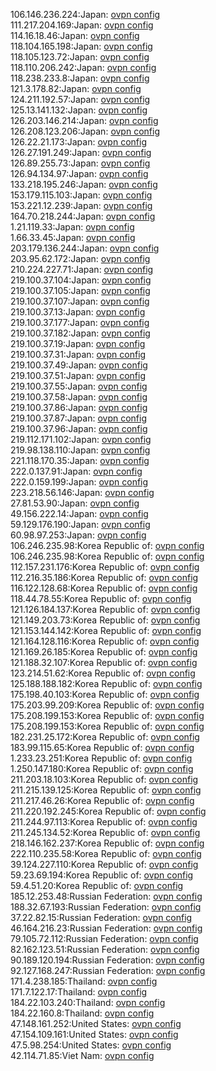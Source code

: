 106.146.236.224:Japan: [ovpn config](vpn/106_146_236_224.ovpn)  
111.217.204.169:Japan: [ovpn config](vpn/111_217_204_169.ovpn)  
114.16.18.46:Japan: [ovpn config](vpn/114_16_18_46.ovpn)  
118.104.165.198:Japan: [ovpn config](vpn/118_104_165_198.ovpn)  
118.105.123.72:Japan: [ovpn config](vpn/118_105_123_72.ovpn)  
118.110.206.242:Japan: [ovpn config](vpn/118_110_206_242.ovpn)  
118.238.233.8:Japan: [ovpn config](vpn/118_238_233_8.ovpn)  
121.3.178.82:Japan: [ovpn config](vpn/121_3_178_82.ovpn)  
124.211.192.57:Japan: [ovpn config](vpn/124_211_192_57.ovpn)  
125.13.141.132:Japan: [ovpn config](vpn/125_13_141_132.ovpn)  
126.203.146.214:Japan: [ovpn config](vpn/126_203_146_214.ovpn)  
126.208.123.206:Japan: [ovpn config](vpn/126_208_123_206.ovpn)  
126.22.21.173:Japan: [ovpn config](vpn/126_22_21_173.ovpn)  
126.27.191.249:Japan: [ovpn config](vpn/126_27_191_249.ovpn)  
126.89.255.73:Japan: [ovpn config](vpn/126_89_255_73.ovpn)  
126.94.134.97:Japan: [ovpn config](vpn/126_94_134_97.ovpn)  
133.218.195.246:Japan: [ovpn config](vpn/133_218_195_246.ovpn)  
153.179.115.103:Japan: [ovpn config](vpn/153_179_115_103.ovpn)  
153.221.12.239:Japan: [ovpn config](vpn/153_221_12_239.ovpn)  
164.70.218.244:Japan: [ovpn config](vpn/164_70_218_244.ovpn)  
1.21.119.33:Japan: [ovpn config](vpn/1_21_119_33.ovpn)  
1.66.33.45:Japan: [ovpn config](vpn/1_66_33_45.ovpn)  
203.179.136.244:Japan: [ovpn config](vpn/203_179_136_244.ovpn)  
203.95.62.172:Japan: [ovpn config](vpn/203_95_62_172.ovpn)  
210.224.227.71:Japan: [ovpn config](vpn/210_224_227_71.ovpn)  
219.100.37.104:Japan: [ovpn config](vpn/219_100_37_104.ovpn)  
219.100.37.105:Japan: [ovpn config](vpn/219_100_37_105.ovpn)  
219.100.37.107:Japan: [ovpn config](vpn/219_100_37_107.ovpn)  
219.100.37.13:Japan: [ovpn config](vpn/219_100_37_13.ovpn)  
219.100.37.177:Japan: [ovpn config](vpn/219_100_37_177.ovpn)  
219.100.37.182:Japan: [ovpn config](vpn/219_100_37_182.ovpn)  
219.100.37.19:Japan: [ovpn config](vpn/219_100_37_19.ovpn)  
219.100.37.31:Japan: [ovpn config](vpn/219_100_37_31.ovpn)  
219.100.37.49:Japan: [ovpn config](vpn/219_100_37_49.ovpn)  
219.100.37.51:Japan: [ovpn config](vpn/219_100_37_51.ovpn)  
219.100.37.55:Japan: [ovpn config](vpn/219_100_37_55.ovpn)  
219.100.37.58:Japan: [ovpn config](vpn/219_100_37_58.ovpn)  
219.100.37.86:Japan: [ovpn config](vpn/219_100_37_86.ovpn)  
219.100.37.87:Japan: [ovpn config](vpn/219_100_37_87.ovpn)  
219.100.37.96:Japan: [ovpn config](vpn/219_100_37_96.ovpn)  
219.112.171.102:Japan: [ovpn config](vpn/219_112_171_102.ovpn)  
219.98.138.110:Japan: [ovpn config](vpn/219_98_138_110.ovpn)  
221.118.170.35:Japan: [ovpn config](vpn/221_118_170_35.ovpn)  
222.0.137.91:Japan: [ovpn config](vpn/222_0_137_91.ovpn)  
222.0.159.199:Japan: [ovpn config](vpn/222_0_159_199.ovpn)  
223.218.56.146:Japan: [ovpn config](vpn/223_218_56_146.ovpn)  
27.81.53.90:Japan: [ovpn config](vpn/27_81_53_90.ovpn)  
49.156.222.14:Japan: [ovpn config](vpn/49_156_222_14.ovpn)  
59.129.176.190:Japan: [ovpn config](vpn/59_129_176_190.ovpn)  
60.98.97.253:Japan: [ovpn config](vpn/60_98_97_253.ovpn)  
106.246.235.98:Korea Republic of: [ovpn config](vpn/106_246_235_98.ovpn)  
106.246.235.98:Korea Republic of: [ovpn config](vpn/106_246_235_98.ovpn)  
112.157.231.176:Korea Republic of: [ovpn config](vpn/112_157_231_176.ovpn)  
112.216.35.186:Korea Republic of: [ovpn config](vpn/112_216_35_186.ovpn)  
116.122.128.68:Korea Republic of: [ovpn config](vpn/116_122_128_68.ovpn)  
118.44.78.55:Korea Republic of: [ovpn config](vpn/118_44_78_55.ovpn)  
121.126.184.137:Korea Republic of: [ovpn config](vpn/121_126_184_137.ovpn)  
121.149.203.73:Korea Republic of: [ovpn config](vpn/121_149_203_73.ovpn)  
121.153.144.142:Korea Republic of: [ovpn config](vpn/121_153_144_142.ovpn)  
121.164.128.116:Korea Republic of: [ovpn config](vpn/121_164_128_116.ovpn)  
121.169.26.185:Korea Republic of: [ovpn config](vpn/121_169_26_185.ovpn)  
121.188.32.107:Korea Republic of: [ovpn config](vpn/121_188_32_107.ovpn)  
123.214.51.62:Korea Republic of: [ovpn config](vpn/123_214_51_62.ovpn)  
125.188.188.182:Korea Republic of: [ovpn config](vpn/125_188_188_182.ovpn)  
175.198.40.103:Korea Republic of: [ovpn config](vpn/175_198_40_103.ovpn)  
175.203.99.209:Korea Republic of: [ovpn config](vpn/175_203_99_209.ovpn)  
175.208.199.153:Korea Republic of: [ovpn config](vpn/175_208_199_153.ovpn)  
175.208.199.153:Korea Republic of: [ovpn config](vpn/175_208_199_153.ovpn)  
182.231.25.172:Korea Republic of: [ovpn config](vpn/182_231_25_172.ovpn)  
183.99.115.65:Korea Republic of: [ovpn config](vpn/183_99_115_65.ovpn)  
1.233.23.251:Korea Republic of: [ovpn config](vpn/1_233_23_251.ovpn)  
1.250.147.180:Korea Republic of: [ovpn config](vpn/1_250_147_180.ovpn)  
211.203.18.103:Korea Republic of: [ovpn config](vpn/211_203_18_103.ovpn)  
211.215.139.125:Korea Republic of: [ovpn config](vpn/211_215_139_125.ovpn)  
211.217.46.26:Korea Republic of: [ovpn config](vpn/211_217_46_26.ovpn)  
211.220.192.245:Korea Republic of: [ovpn config](vpn/211_220_192_245.ovpn)  
211.244.97.113:Korea Republic of: [ovpn config](vpn/211_244_97_113.ovpn)  
211.245.134.52:Korea Republic of: [ovpn config](vpn/211_245_134_52.ovpn)  
218.146.162.237:Korea Republic of: [ovpn config](vpn/218_146_162_237.ovpn)  
222.110.235.58:Korea Republic of: [ovpn config](vpn/222_110_235_58.ovpn)  
39.124.227.110:Korea Republic of: [ovpn config](vpn/39_124_227_110.ovpn)  
59.23.69.194:Korea Republic of: [ovpn config](vpn/59_23_69_194.ovpn)  
59.4.51.20:Korea Republic of: [ovpn config](vpn/59_4_51_20.ovpn)  
185.12.253.48:Russian Federation: [ovpn config](vpn/185_12_253_48.ovpn)  
188.32.67.193:Russian Federation: [ovpn config](vpn/188_32_67_193.ovpn)  
37.22.82.15:Russian Federation: [ovpn config](vpn/37_22_82_15.ovpn)  
46.164.216.23:Russian Federation: [ovpn config](vpn/46_164_216_23.ovpn)  
79.105.72.112:Russian Federation: [ovpn config](vpn/79_105_72_112.ovpn)  
82.162.123.51:Russian Federation: [ovpn config](vpn/82_162_123_51.ovpn)  
90.189.120.194:Russian Federation: [ovpn config](vpn/90_189_120_194.ovpn)  
92.127.168.247:Russian Federation: [ovpn config](vpn/92_127_168_247.ovpn)  
171.4.238.185:Thailand: [ovpn config](vpn/171_4_238_185.ovpn)  
171.7.122.17:Thailand: [ovpn config](vpn/171_7_122_17.ovpn)  
184.22.103.240:Thailand: [ovpn config](vpn/184_22_103_240.ovpn)  
184.22.160.8:Thailand: [ovpn config](vpn/184_22_160_8.ovpn)  
47.148.161.252:United States: [ovpn config](vpn/47_148_161_252.ovpn)  
47.154.109.161:United States: [ovpn config](vpn/47_154_109_161.ovpn)  
47.5.98.254:United States: [ovpn config](vpn/47_5_98_254.ovpn)  
42.114.71.85:Viet Nam: [ovpn config](vpn/42_114_71_85.ovpn)  
